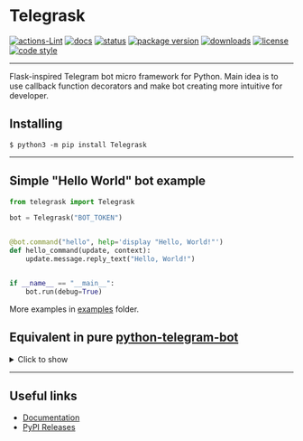# Telegrask

[![actions-Lint](https://img.shields.io/github/workflow/status/samedamci/telegrask/Lint?label=Lint&logo=GitHub&style=flat-square)](https://github.com/samedamci/telegrask/actions/workflows/lint.yml)
[![docs](https://readthedocs.org/projects/telegrask/badge/?version=stable&style=flat-square)](https://telegrask.rtfd.io)
[![status](https://img.shields.io/pypi/status/telegrask?style=flat-square)](https://pypi.org/project/Telegrask)
[![package version](https://img.shields.io/pypi/v/telegrask?style=flat-square)](https://pypi.org/project/Telegrask)
[![downloads](https://img.shields.io/pypi/dd/telegrask?style=flat-square)](https://pypi.org/project/Telegrask)
[![license](https://img.shields.io/github/license/samedamci/telegrask?style=flat-square)](https://github.com/samedamci/telegrask/blob/master/LICENSE)
[![code style](https://img.shields.io/badge/code%20style-black-000000.svg?style=flat-square)](https://github.com/psf/black)

---

Flask-inspired Telegram bot micro framework for Python.
Main idea is to use callback function decorators and make bot
creating more intuitive for developer.

## Installing

```shell
$ python3 -m pip install Telegrask
```

---

## Simple "Hello World" bot example

```python
from telegrask import Telegrask

bot = Telegrask("BOT_TOKEN")


@bot.command("hello", help='display "Hello, World!"')
def hello_command(update, context):
    update.message.reply_text("Hello, World!")


if __name__ == "__main__":
    bot.run(debug=True)
```

More examples in [examples](./examples) folder.

## Equivalent in pure [python-telegram-bot](https://python-telegram-bot.org/)

<details>
<summary>Click to show</summary>

```python
from telegram.ext import Updater, CommandHandler
from telegram import ParseMode
import logging

logging.basicConfig(format="%(levelname)s - %(message)s", level=logging.DEBUG)
logger = logging.getLogger(__name__)


def hello_command(update, context):
    update.message.reply_text("Hello, World!")


def help_command(update, context):
    help_content = """*Available commands*

/hello
display "Hello, World!"

/help
display this message
"""
    update.message.reply_text(help_content, parse_mode=ParseMode.MARKDOWN)


def main():
    global updater
    updater = Updater("BOT_TOKEN")
    dispatcher = updater.dispatcher
    dispatcher.add_handler(CommandHandler("hello", hello_command))
    dispatcher.add_handler(CommandHandler(["help", "start"], help_command))
    updater.start_polling()
    updater.idle()


if __name__ == "__main__":
    main()
```

</details>

---

## Useful links

- [Documentation](http://telegrask.rtfd.io/)
- [PyPI Releases](https://pypi.org/project/Telegrask/)
